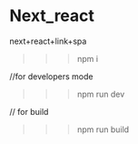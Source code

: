 # Next_react
next+react+link+spa


>>> npm i 

//for developers mode

>>> npm run dev 

// for build

>>> npm run build


